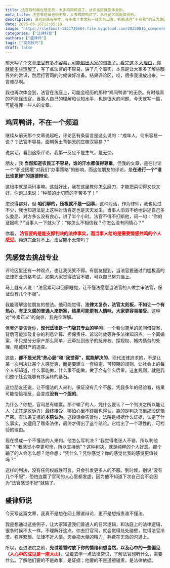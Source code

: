 ```yaml
---
title: 法官有时候也很无奈，太多鸡同鸭讲了，从评论区就能体会到。
meta_title: 法官有时候也很无奈，太多鸡同鸭讲了，从评论区就能体会到。
description: 法官到底有多忙、有多难？本文从一线实务出发，拆解法官“不容易”的三大原因：案多人少、程序繁杂导致办案高压；长期置身于离婚、债务等负面纠纷，既要共情又必须保持中立理性；司法责任制下“谁裁判谁负责、终身追责”，每一份判决都需证据与法理双重论证。并给出当事人建议：庭前系统整理证据与要点，开庭直奔争议核心、减少情绪化表达，理解法官的职业克制，提高庭审效率与说服力。
date: 2025-08-16T12:05:18
image: "https://slefboot-1251736664.file.myqcloud.com/20250816_comprehension.webp"
categories: ["法律科普"]
authors: ["盛律师"]
tags: ["实务技巧"]
draft: false
---
```


前天写了个文章[法官有多不容易，可能超出大家的想象了。看完这 3 大理由，你就能多些理解了](https://shenglvshi.cn/busy_judge)，写了点法官的不容易，讲了几个事实，本意是让大家多了解些眼界外的常识，然后打官司的时候做好准备。结果评论区，哎，很多我没放出来，一言难尽啊。

我也再次体会到，法官在法庭上，可能会经历的那种“鸡同鸭讲”的无奈。有时候真的不能怪法官，当事人自己的理解和认知水平，也是很大的问题。今天就写一篇，可能得罪一些人的文章。

## 鸡同鸭讲，不在一个频道

继续从前天那个文章说起吧，评论区有条留言是这么说的：“成年人，何来容易一说？？法官不容易，面朝黄土背朝天的庄稼汉容易？”

说实话，看到这条评论，我第一反应不是生气，是无奈。

朋友，我 **当然知道农民工不容易，谁的汗水都值得尊重**。但我的文章，是在讨论一个“职业困境”对我们“办事策略”的影响，而这位朋友的评论，是**在进行一个“谁比谁更惨”的道德辩论**。

这根本就是两码事嘛。这就好比，我在这里教你怎么磨刀，才能把菜切得又快又好。你跑过来说：“种菜的比切菜的辛苦多了！”

您说得都对，但 **咱们聊的，压根就不是一回事**。这种对话，作为律师，我也见过不少，我也知道法庭上这种对话肯定也是天天发生。当事人滔滔不绝地讲述自己多么委屈、对方多么没有良心，讲了半个小时。法官不得不打断他，问一句：“你的证据呢？”当事人一下就火了：“你怎么不相信我？你怎么没有同情心？”

你看，**<span style='color:red;'> 法官要的是能支撑判决的法律事实，而当事人给的是需要情感共鸣的个人感受</span>**。频道完全对不上，法官能不无奈吗？

## 凭感觉去挑战专业

评论区里还有一种观点，也让我哭笑不得。有朋友提到，当法官要通过门槛极高的法律职业资格考试，如果大家觉得法官不错，可以自己努力当上。

马上就有人说：“法官累可以回家睡觉，让不懂法愿意当法官的人做主审法官，保证没有几个不服”。

我能理解这位朋友的想法。他可能觉得，**法律太复杂，法官太刻板，不如让一个有热心、有正义感的普通人来断案，结果可能更有人情味，大家更容易接受**。这种对“朴素正义”的向往，我完全理解。

但我还要告诉你，**现代法律是一门极其专业的学问**。一个看似简单的民间借贷案，背后可能涉及复杂的利息计算、担保责任、诉讼时效等许多法律知识点。一个离婚案，不只是分分家产那么简单，还牵扯到孩子的抚养权、探视权、婚内债务的处理、隐藏财产的追查。

这些，**都不是光凭“热心肠”和“我觉得”，就能解决的**。现代法律追求的，不是让某一次判决让某个人感觉爽，而是要建立一套稳定、可预期的规则，让社会上的每个人都知道，什么事能做，什么事不能做，做了会有什么后果。这套规则，就是我们整个社会能够有序运转的基石。

这位朋友还说，让不懂法的人来判，保证没有几个不服。凭我多年的经验看，结果可能恰恰相反，会变成**没有一个服的**。

为什么？你想，官司总有输赢。那个输了的人，凭什么要认？一个判决之所以能让人（尤其是败诉方）最终接受，哪怕心里不舒服也得认，靠的是判决书里那段逻辑严密、有法条支撑的**本院认为**。这段话会告诉你，法院是根据什么证据，认定了什么事实，又适用了哪条法律，最终才得出了这个结论。它给出了一个理性的、可检验的理由。

现在换成一个不懂法的人来判。他怎么写判决？“我觉得老张人不错，所以判他赢”？“我感觉小李更可怜，所以支持他”？这种判决，就是纯粹的个人好恶。那个输了的人会怎么想？他会想：“凭什么？凭你感觉？你的感觉比我的感觉更值钱吗？”

这样的判决，没有任何权威性可言，只会引发更多人的不服。到时候，别说“没有几个不服”，恐怕连赢了官司的人心里都发虚，因为他不知道下次自己会不会因为“法官感觉不好”就输了。

## 盛律师说

今天写这篇文章，我真不是想在网上跟谁辩论，更不是想指责谁不懂法。

我是想通过这些例子，让大家知道我们普通人的日常逻辑，和法庭上的法律逻辑，很多时候不太一样。不理解好这点，你去打官司，就会觉得处处碰壁，觉得法官冷漠、程序繁琐、法律不近人情。您会把大量的精力，耗费在无效的沟通上。

所以，走进法院之前，**先试着暂时放下你的情绪和想当然，以及心中的一些偏见（<span style='color:red;'>人心中的成见是一座大山</span>）**。试着去学一点法律常识，了解法官想听什么，需要什么。了解他们要的不是故事，是证据；他要的不是道德谴责，是法律依据。
